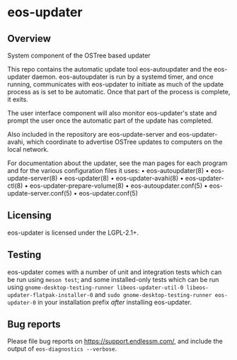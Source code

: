 eos-updater
===========

Overview
--------

System component of the OSTree based updater

This repo contains the automatic update tool eos-autoupdater and the
eos-updater daemon.  eos-autoupdater is run by a systemd timer, and once
running, communicates with eos-updater to initiate as much of the update
process as is set to be automatic.  Once that part of the process is
complete, it exits.

The user interface component will also monitor eos-updater's state and
prompt the user once the automatic part of the update has completed.

Also included in the repository are eos-update-server and eos-updater-avahi,
which coordinate to advertise OSTree updates to computers on the local network.

For documentation about the updater, see the man pages for each program and
for the various configuration files it uses:
 • eos-autoupdater(8)
 • eos-update-server(8)
 • eos-updater(8)
 • eos-updater-avahi(8)
 • eos-updater-ctl(8)
 • eos-updater-prepare-volume(8)
 • eos-autoupdater.conf(5)
 • eos-update-server.conf(5)
 • eos-updater.conf(5)

Licensing
---------

eos-updater is licensed under the LGPL-2.1+.

Testing
-------

eos-updater comes with a number of unit and integration tests which can be run
using `meson test`; and some installed-only tests which can be run using
`gnome-desktop-testing-runner libeos-updater-util-0 libeos-updater-flatpak-installer-0` and
`sudo gnome-desktop-testing-runner eos-updater-0` in your installation prefix
_after_ installing eos-updater.

Bug reports
-----------

Please file bug reports on https://support.endlessm.com/, and include the
output of `eos-diagnostics --verbose`.
